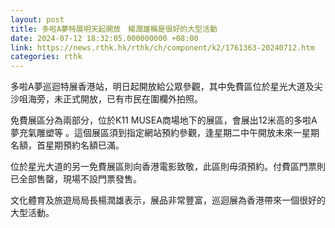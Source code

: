```yaml
---
layout: post
title: 多啦A夢特展明天起開放　楊潤雄稱是很好的大型活動
date: 2024-07-12 18:32:05.000000000 +08:00
link: https://news.rthk.hk/rthk/ch/component/k2/1761363-20240712.htm
categories: rthk
---
```


多啦A夢巡迴特展香港站，明日起開放給公眾參觀，其中免費區位於星光大道及尖沙咀海旁，未正式開放，已有市民在圍欄外拍照。

免費展區分為兩部分，位於K11 MUSEA商場地下的展區，會展出12米高的多啦A夢充氣雕塑等 。這個展區須到指定網站預約參觀，逢星期二中午開放未來一星期名額，首星期預約名額已滿。

位於星光大道的另一免費展區則向香港電影致敬，此區則毋須預約。付費區門票則已全部售罄，現場不設門票發售。

文化體育及旅遊局局長楊潤雄表示，展品非常豐富，巡迴展為香港帶來一個很好的大型活動。
